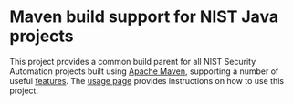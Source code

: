 
# Maven build support for NIST Java projects

This project provides a common build parent for all NIST Security Automation projects built using
[Apache Maven](https://maven.apache.org/), supporting a number of useful [features](features.html).
The [usage page](usage.html) provides instructions on how to use this project.
   